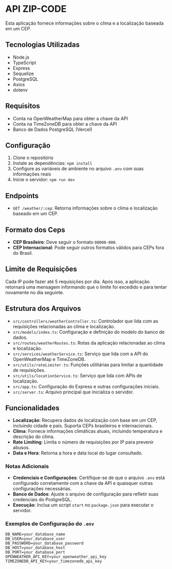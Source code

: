 # API ZIP-CODE

Esta aplicação fornece informações sobre o clima e a localização baseada em um CEP.

## Tecnologias Utilizadas

- Node.js
- TypeScript
- Express
- Sequelize
- PostgreSQL
- Axios
- dotenv

## Requisitos

- Conta na OpenWeatherMap para obter a chave da API
- Conta na TimeZoneDB para obter a chave da API
- Banco de Dados PostgreSQL (Vercel)

## Configuração

1. Clone o repositório
2. Instale as dependências: `npm install`
3. Configure as variáveis de ambiente no arquivo `.env` com suas informações reais
4. Inicie o servidor: `npm run dev`

## Endpoints

- `GET /weather/:cep`: Retorna informações sobre o clima e localização baseado em um CEP.

## Formato dos Ceps

- **CEP Brasileiro**: Deve seguir o formato `00000-000`.
- **CEP Internacional**: Pode seguir outros formatos válidos para CEPs fora do Brasil.

## Limite de Requisições

Cada IP pode fazer até 5 requisições por dia. Após isso, a aplicação retornará uma mensagem informando que o limite foi excedido e para tentar novamente no dia seguinte.

## Estrutura dos Arquivos

- `src/controllers/weatherController.ts`: Controlador que lida com as requisições relacionadas ao clima e localização.
- `src/models/index.ts`: Configuração e definição do modelo do banco de dados.
- `src/routes/weatherRoutes.ts`: Rotas da aplicação relacionadas ao clima e localização.
- `src/services/weatherService.ts`: Serviço que lida com a API do OpenWeatherMap e TimeZoneDB.
- `src/utils/rateLimiter.ts`: Funções utilitárias para limitar a quantidade de requisições.
- `src/utils/locationService.ts`: Serviço que lida com APIs de localização.
- `src/app.ts`: Configuração do Express e outras configurações iniciais.
- `src/server.ts`: Arquivo principal que inicializa o servidor.

## Funcionalidades

- **Localização**: Recupera dados de localização com base em um CEP, incluindo cidade e país. Suporta CEPs brasileiros e internacionais.
- **Clima**: Fornece informações climáticas atuais, incluindo temperatura e descrição do clima.
- **Rate Limiting**: Limita o número de requisições por IP para prevenir abusos.
- **Data e Hora**: Retorna a hora e data local do lugar consultado.

### Notas Adicionais

- **Credenciais e Configurações**: Certifique-se de que o arquivo `.env` está configurado corretamente com a chave da API e quaisquer outras configurações necessárias.
- **Banco de Dados**: Ajuste o arquivo de configuração para refletir suas credenciais do PostgreSQL.
- **Execução**: Inclua um script `start` no `package.json` para executar o servidor.

### Exemplos de Configuração do `.env`

```plaintext
DB_NAME=your_database_name
DB_USER=your_database_user
DB_PASSWORD=your_database_password
DB_HOST=your_database_host
DB_PORT=your_database_port
OPENWEATHER_API_KEY=your_openweather_api_key
TIMEZONEDB_API_KEY=your_timezonedb_api_key
```
